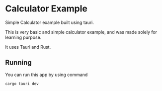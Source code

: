 # Calculator Example

Simple Calculator example built using tauri. 

This is very basic and simple calculator example, and was made solely for learning purpose.

It uses Tauri and Rust.

## Running

You can run this app by using command

```
cargo tauri dev
```
